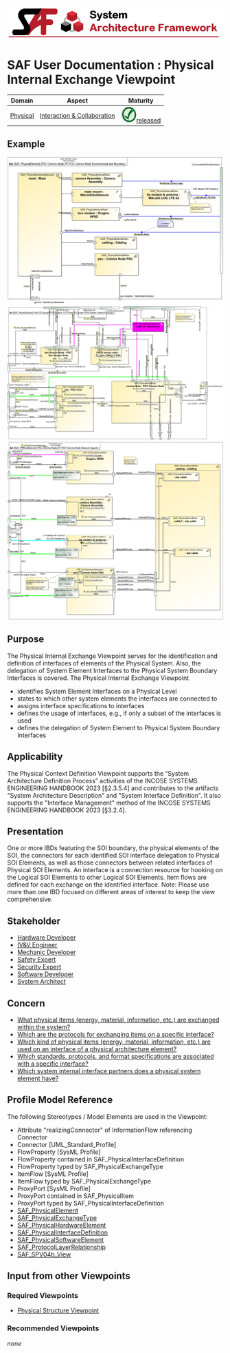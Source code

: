 ![System Architecture Framework](../diagrams/Banner_SAF.png)
# SAF User Documentation : Physical Internal Exchange Viewpoint
|**Domain**|**Aspect**|**Maturity**|
| --- | --- | --- |
|[Physical](../domains.md#Domain-Physical)|[Interaction & Collaboration](../aspects.md#Aspect-Interaction-&-Collaboration)|![Released](../diagrams/Symbol_confirmed.png )[released](../using-saf/maturity.md#released)|
## Example
![Physical-Internal-Exchange-Viewpoint-primary-example.svg](../diagrams/vp-examples/Physical-Internal-Exchange-Viewpoint-primary-example.svg)
![Physical-Internal-Exchange-Viewpoint-primary-example-1.svg](../diagrams/vp-examples/Physical-Internal-Exchange-Viewpoint-primary-example-1.svg)
![Physical-Internal-Exchange-Viewpoint-primary-example-2.svg](../diagrams/vp-examples/Physical-Internal-Exchange-Viewpoint-primary-example-2.svg)
## Purpose
The Physical Internal Exchange Viewpoint serves for the identification and definition of interfaces of elements of the Physical System. Also, the delegation of System Element Interfaces to the Physical System Boundary Interfaces is covered.
The Physical Internal Exchange Viewpoint
* identifies System Element Interfaces on a Physical Level
* states to which other system elements the interfaces are connected to
* assigns interface specifications to interfaces
* defines the usage of interfaces, e.g., if only a subset of the interfaces is used
* defines the delegation of System Element to Physical System Boundary Interfaces
## Applicability
The Physical Context Definition Viewpoint supports the “System Architecture Definition Process” activities of the INCOSE SYSTEMS ENGINEERING HANDBOOK 2023 [§2.3.5.4] and contributes to the artifacts "System Architecture Description" and "System Interface Definition". It also supports the "Interface Management" method of the INCOSE SYSTEMS ENGINEERING HANDBOOK 2023 [§3.2.4].
## Presentation
One or more IBDs featuring the SOI boundary, the physical elements of the SOI, the connectors for each identified SOI interface delegation to Physical SOI Elements, as well as those connectors between related interfaces of Physical SOI Elements. An interface is a connection resource for hooking on the Logical SOI Elements to other Logical SOI Elements. Item flows are defined for each exchange on the identified interface.
Note: Please use more than one IBD focused on different areas of interest to keep the view comprehensive.

## Stakeholder
* [Hardware Developer](../stakeholders.md#Hardware-Developer)
* [IV&V Engineer](../stakeholders.md#IV&V-Engineer)
* [Mechanic Developer](../stakeholders.md#Mechanic-Developer)
* [Safety Expert](../stakeholders.md#Safety-Expert)
* [Security Expert](../stakeholders.md#Security-Expert)
* [Software Developer](../stakeholders.md#Software-Developer)
* [System Architect](../stakeholders.md#System-Architect)
## Concern
* [What physical items (energy, material, information, etc.) are exchanged within the system?](../concerns.md#_2021x_2_8710274_1698410513910_480926_28625)
* [Which are the protocols for exchanging items on a specific interface?](../concerns.md#_2021x_2_8710274_1674576759247_884832_23642)
* [Which kind of physical items (energy, material, information, etc.) are used on an interface of a physical architecture element?](../concerns.md#_2021x_2_8710274_1674576758561_575110_23056)
* [Which standards, protocols, and format specifications are associated with a specific interface?](../concerns.md#_2021x_2_8710274_1674576758891_215548_23373)
* [Which system internal interface partners does a physical system element have?](../concerns.md#_2021x_2_8710274_1674576758600_423008_23078)
## Profile Model Reference
The following Stereotypes / Model Elements are used in the Viewpoint:
* Attribute "realizingConnector" of InformationFlow referencing Connector
* Connector [UML_Standard_Profile]
* FlowProperty [SysML Profile]
* FlowProperty contained in SAF_PhysicalInterfaceDefinition
* FlowProperty typed by SAF_PhysicalExchangeType
* ItemFlow [SysML Profile]
* ItemFlow typed by SAF_PhysicalExchangeType
* ProxyPort [SysML Profile]
* ProxyPort contained in SAF_PhysicalItem
* ProxyPort typed by SAF_PhysicalInterfaceDefinition
* [SAF_PhysicalElement](../stereotypes.md#SAF_PhysicalElement)
* [SAF_PhysicalExchangeType](../stereotypes.md#SAF_PhysicalExchangeType)
* [SAF_PhysicalHardwareElement](../stereotypes.md#SAF_PhysicalHardwareElement)
* [SAF_PhysicalInterfaceDefinition](../stereotypes.md#SAF_PhysicalInterfaceDefinition)
* [SAF_PhysicalSoftwareElement](../stereotypes.md#SAF_PhysicalSoftwareElement)
* [SAF_ProtocolLayerRelationship](../stereotypes.md#SAF_ProtocolLayerRelationship)
* [SAF_SPV04b_View](../stereotypes.md#SAF_SPV04b_View)
## Input from other Viewpoints
### Required Viewpoints
* [Physical Structure Viewpoint](Physical-Structure-Viewpoint.md)
### Recommended Viewpoints
*none*
